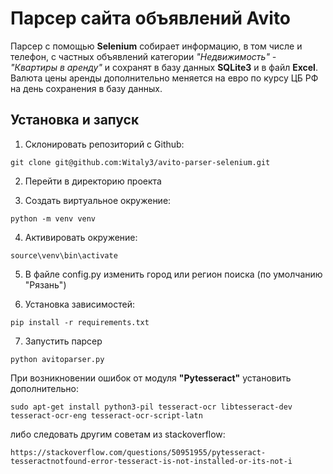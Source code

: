 # Парсер сайта объявлений Avito

Парсер с помощью **Selenium** собирает информацию, в том числе и телефон, с частных объявлений категории _"Недвижимость" - "Квартиры в аренду"_ и сохранят в базу данных **SQLite3** и в файл **Excel**. Валюта цены аренды дополнительно меняется на евро по курсу ЦБ РФ на день сохранения в базу данных. 


## Установка и запуск

1. Склонировать репозиторий с Github:

````
git clone git@github.com:Witaly3/avito-parser-selenium.git
````
2. Перейти в директорию проекта

3. Создать виртуальное окружение:

````
python -m venv venv
````

4. Активировать окружение: 

````
source\venv\bin\activate
````
5. В файле config.py изменить город или регион поиска (по умолчанию "Рязань")
 
6. Установка зависимостей:

```
pip install -r requirements.txt
```

7. Запустить парсер
```
python avitoparser.py
```

При возникновении ошибок от модуля **"Pytesseract"** установить дополнительно: 
```
sudo apt-get install python3-pil tesseract-ocr libtesseract-dev tesseract-ocr-eng tesseract-ocr-script-latn
```
либо следовать другим советам из stackoverflow:

```https://stackoverflow.com/questions/50951955/pytesseract-tesseractnotfound-error-tesseract-is-not-installed-or-its-not-i```